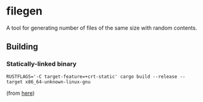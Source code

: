 # filegen
A tool for generating number of files of the same size with random contents.

## Building
### Statically-linked binary
```
RUSTFLAGS='-C target-feature=+crt-static' cargo build --release --target x86_64-unknown-linux-gnu
```
(from [here](https://msfjarvis.dev/posts/building-static-rust-binaries-for-linux/))
